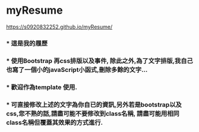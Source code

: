 # myResume
https://s0920832252.github.io/myResume/

### * 這是我的履歷

### * 使用Bootstrap 再css排版以及事件,  除此之外,為了文字排版,我自己也寫了一個小的javaScript小函式,刪除多餘的文字...

### * 歡迎作為template 使用.

### * 可直接修改上述的文字為你自已的資訊,另外若是bootstrap以及css,您不熟的話,請盡可能不要修改到class名稱, 請盡可能用相同class名稱但覆蓋其效果的方式進行.

